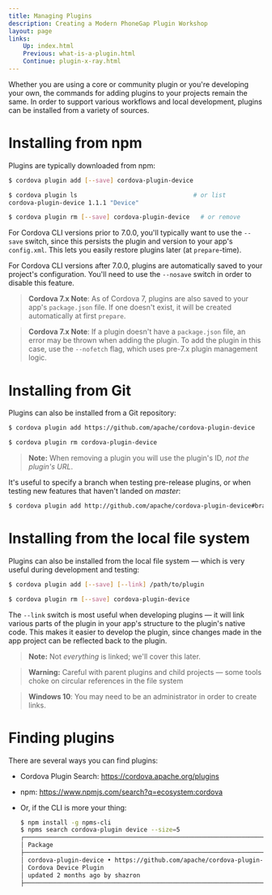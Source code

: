 ```yaml
---
title: Managing Plugins
description: Creating a Modern PhoneGap Plugin Workshop
layout: page
links:
    Up: index.html
    Previous: what-is-a-plugin.html
    Continue: plugin-x-ray.html
---
```


Whether you are using a core or community plugin or you're developing your own, the commands for adding plugins to your projects remain the same. In order to support various workflows and local development, plugins can be installed from a variety of sources.

# Installing from npm

Plugins are typically downloaded from npm:

```sh
$ cordova plugin add [--save] cordova-plugin-device

$ cordova plugin ls                                # or list
cordova-plugin-device 1.1.1 "Device"

$ cordova plugin rm [--save] cordova-plugin-device   # or remove
```

For Cordova CLI versions prior to 7.0.0, you'll typically want to use the `--save` switch, since this persists the plugin and version to your app's `config.xml`. This lets you easily restore plugins later (at `prepare`-time).

For Cordova CLI versions after 7.0.0, plugins are automatically saved to your project's configuration. You'll need to use the `--nosave` switch in order to disable this feature.

> **Cordova 7.x Note**: As of Cordova 7, plugins are also saved to your app's `package.json` file. If one doesn't exist, it will be created automatically at first `prepare`.

> **Cordova 7.x Note**: If a plugin doesn't have a `package.json` file, an error may be thrown when adding the plugin. To add the plugin in this case, use the `--nofetch` flag, which uses pre-7.x plugin management logic.

# Installing from Git

Plugins can also be installed from a Git repository:

```sh
$ cordova plugin add https://github.com/apache/cordova-plugin-device

$ cordova plugin rm cordova-plugin-device
```

> **Note:** When removing a plugin you will use the plugin's ID, _not the plugin's URL_.

It's useful to specify a branch when testing pre-release plugins, or when testing new features that haven't landed on _master_:

```sh
$ cordova plugin add http://github.com/apache/cordova-plugin-device#branch
```

# Installing from the local file system

Plugins can also be installed from the local file system &mdash; which is very useful during development and testing:

```sh
$ cordova plugin add [--save] [--link] /path/to/plugin

$ cordova plugin rm [--save] cordova-plugin-device
```

The `--link` switch is most useful when developing plugins &mdash; it will link various parts of the plugin in your app's structure to the plugin's native code. This makes it easier to develop the plugin, since changes made in the app project can be reflected back to the plugin.

> **Note:** Not _everything_ is linked; we'll cover this later.

> **Warning:** Careful with parent plugins and child projects &mdash; some tools choke on circular references in the file system

> **Windows 10**: You may need to be an administrator in order to create links.

# Finding plugins

There are several ways you can find plugins:

* Cordova Plugin Search: <https://cordova.apache.org/plugins>
* npm: <https://www.npmjs.com/search?q=ecosystem:cordova>
* Or, if the CLI is more your thing:

    ```sh
    $ npm install -g npms-cli
    $ npms search cordova-plugin device --size=5
    ┌────────────────────────────────────────────────────────────────────────────────
    │ Package
    ├────────────────────────────────────────────────────────────────────────────────
    │ cordova-plugin-device • https://github.com/apache/cordova-plugin-device
    │ Cordova Device Plugin
    │ updated 2 months ago by shazron
    ├────────────────────────────────────────────────────────────────────────────────
    ```